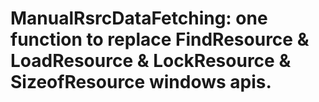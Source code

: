# ManualRsrcDataFetching: one function to replace FindResource & LoadResource & LockResource & SizeofResource windows apis.






